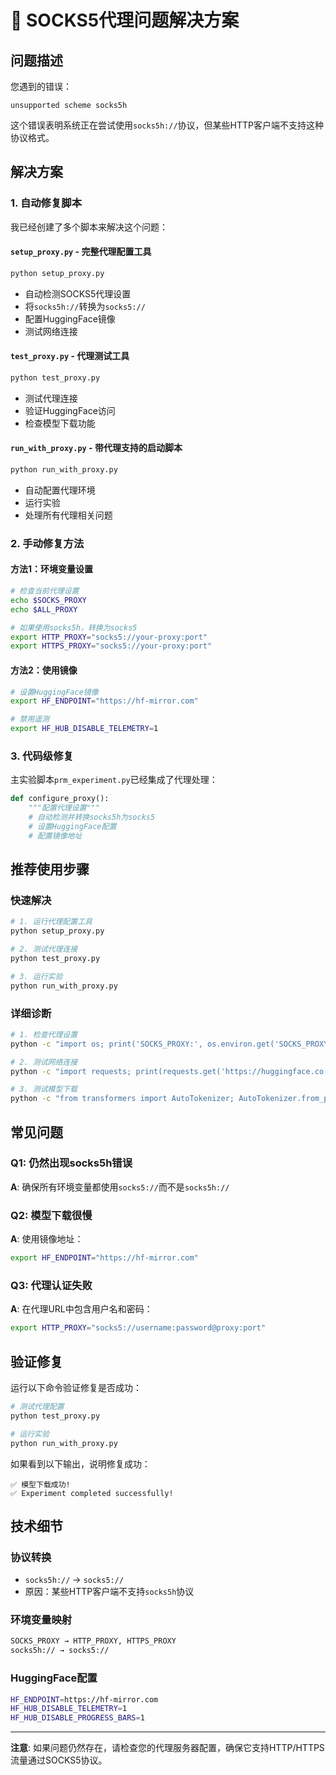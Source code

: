 # 🔧 SOCKS5代理问题解决方案

## 问题描述

您遇到的错误：
```
unsupported scheme socks5h
```

这个错误表明系统正在尝试使用`socks5h://`协议，但某些HTTP客户端不支持这种协议格式。

## 解决方案

### 1. 自动修复脚本

我已经创建了多个脚本来解决这个问题：

#### `setup_proxy.py` - 完整代理配置工具
```bash
python setup_proxy.py
```
- 自动检测SOCKS5代理设置
- 将`socks5h://`转换为`socks5://`
- 配置HuggingFace镜像
- 测试网络连接

#### `test_proxy.py` - 代理测试工具
```bash
python test_proxy.py
```
- 测试代理连接
- 验证HuggingFace访问
- 检查模型下载功能

#### `run_with_proxy.py` - 带代理支持的启动脚本
```bash
python run_with_proxy.py
```
- 自动配置代理环境
- 运行实验
- 处理所有代理相关问题

### 2. 手动修复方法

#### 方法1：环境变量设置
```bash
# 检查当前代理设置
echo $SOCKS_PROXY
echo $ALL_PROXY

# 如果使用socks5h，转换为socks5
export HTTP_PROXY="socks5://your-proxy:port"
export HTTPS_PROXY="socks5://your-proxy:port"
```

#### 方法2：使用镜像
```bash
# 设置HuggingFace镜像
export HF_ENDPOINT="https://hf-mirror.com"

# 禁用遥测
export HF_HUB_DISABLE_TELEMETRY=1
```

### 3. 代码级修复

主实验脚本`prm_experiment.py`已经集成了代理处理：

```python
def configure_proxy():
    """配置代理设置"""
    # 自动检测并转换socks5h为socks5
    # 设置HuggingFace配置
    # 配置镜像地址
```

## 推荐使用步骤

### 快速解决
```bash
# 1. 运行代理配置工具
python setup_proxy.py

# 2. 测试代理连接
python test_proxy.py

# 3. 运行实验
python run_with_proxy.py
```

### 详细诊断
```bash
# 1. 检查代理设置
python -c "import os; print('SOCKS_PROXY:', os.environ.get('SOCKS_PROXY'))"

# 2. 测试网络连接
python -c "import requests; print(requests.get('https://huggingface.co').status_code)"

# 3. 测试模型下载
python -c "from transformers import AutoTokenizer; AutoTokenizer.from_pretrained('facebook/opt-125m')"
```

## 常见问题

### Q1: 仍然出现socks5h错误
**A**: 确保所有环境变量都使用`socks5://`而不是`socks5h://`

### Q2: 模型下载很慢
**A**: 使用镜像地址：
```bash
export HF_ENDPOINT="https://hf-mirror.com"
```

### Q3: 代理认证失败
**A**: 在代理URL中包含用户名和密码：
```bash
export HTTP_PROXY="socks5://username:password@proxy:port"
```

## 验证修复

运行以下命令验证修复是否成功：

```bash
# 测试代理配置
python test_proxy.py

# 运行实验
python run_with_proxy.py
```

如果看到以下输出，说明修复成功：
```
✅ 模型下载成功!
✅ Experiment completed successfully!
```

## 技术细节

### 协议转换
- `socks5h://` → `socks5://`
- 原因：某些HTTP客户端不支持`socks5h`协议

### 环境变量映射
```bash
SOCKS_PROXY → HTTP_PROXY, HTTPS_PROXY
socks5h:// → socks5://
```

### HuggingFace配置
```bash
HF_ENDPOINT=https://hf-mirror.com
HF_HUB_DISABLE_TELEMETRY=1
HF_HUB_DISABLE_PROGRESS_BARS=1
```

---

**注意**: 如果问题仍然存在，请检查您的代理服务器配置，确保它支持HTTP/HTTPS流量通过SOCKS5协议。
